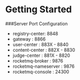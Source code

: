 # Getting Started

###Server Port Configuration
* registry-center: 8848
* gateway : 8866
* user-center : 883X - 8840
* content-center : 882X - 8830
* judge-center : 881X - 8820
* rocketmq-broker : 9876
* rocketmq-nameserver : 9876
* rocketmq-console : 24300
